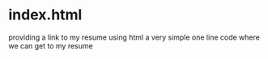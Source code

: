 # index.html
providing a link to my resume using html a very simple one line code where we can get to my resume
